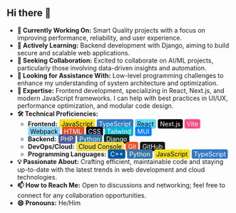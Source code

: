 ## Hi there 👋

- **🔭 Currently Working On:** Smart Quality projects with a focus on improving performance, reliability, and user experience.
- **🌱 Actively Learning:** Backend development with Django, aiming to build secure and scalable web applications.
- **👯 Seeking Collaboration:** Excited to collaborate on AI/ML projects, particularly those involving data-driven insights and automation.
- **🤔 Looking for Assistance With:** Low-level programming challenges to enhance my understanding of system architecture and optimization.
- **💬 Expertise:** Frontend development, specializing in React, Next.js, and modern JavaScript frameworks. I can help with best practices in UI/UX, performance optimization, and modular code design.
- **🛠 Technical Proficiencies:** 
  - **Frontend:** 
    <span style="background-color:#f7df1e; color:black; padding:2px 5px; border-radius:4px;">JavaScript</span> 
    <span style="background-color:#3178c6; color:white; padding:2px 5px; border-radius:4px;">TypeScript</span>
    <span style="background-color:#61dafb; color:black; padding:2px 5px; border-radius:4px;">React</span> 
    <span style="background-color:#000000; color:white; padding:2px 5px; border-radius:4px;">Next.js</span>
    <span style="background-color:#ff4785; color:white; padding:2px 5px; border-radius:4px;">Vite</span> 
    <span style="background-color:#8dd6f9; color:black; padding:2px 5px; border-radius:4px;">Webpack</span> 
    <span style="background-color:#e34f26; color:white; padding:2px 5px; border-radius:4px;">HTML</span>
    <span style="background-color:#0d1117; color:white; padding:2px 5px; border-radius:4px;">CSS</span>
    <span style="background-color:#06b6d4; color:white; padding:2px 5px; border-radius:4px;">Tailwind</span>
    <span style="background-color:#007FFF; color:white; padding:2px 5px; border-radius:4px;">MUI</span>
  - **Backend:** 
    <span style="background-color:#4F5D95; color:white; padding:2px 5px; border-radius:4px;">PHP</span>
    <span style="background-color:#3776AB; color:white; padding:2px 5px; border-radius:4px;">Python</span>
    <span style="background-color:#092E20; color:white; padding:2px 5px; border-radius:4px;">Django</span>
  - **DevOps/Cloud:** 
    <span style="background-color:#f0db4f; color:black; padding:2px 5px; border-radius:4px;">Cloud Console</span>
    <span style="background-color:#f34f29; color:white; padding:2px 5px; border-radius:4px;">Git</span> 
    <span style="background-color:#181717; color:white; padding:2px 5px; border-radius:4px;">GitHub</span>
  - **Programming Languages:** 
    <span style="background-color:#00599C; color:white; padding:2px 5px; border-radius:4px;">C++</span>
    <span style="background-color:#3776AB; color:white; padding:2px 5px; border-radius:4px;">Python</span>
    <span style="background-color:#f7df1e; color:black; padding:2px 5px; border-radius:4px;">JavaScript</span>
    <span style="background-color:#3178c6; color:white; padding:2px 5px; border-radius:4px;">TypeScript</span>
- **💡 Passionate About:** Crafting efficient, maintainable code and staying up-to-date with the latest trends in web development and cloud technologies.
- **📫 How to Reach Me:** Open to discussions and networking; feel free to connect for any collaboration opportunities.
- **😄 Pronouns:** He/Him
